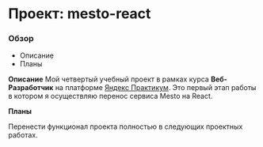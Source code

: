 # Проект: mesto-react

### Обзор

* Описание
* Планы

**Описание**
Мой четвертый учебный проект в рамках курса **Веб-Разработчик** на платформе [Яндекс Практикум](https://practicum.yandex.ru/).
Это первый этап работы в котором я осуществляю перенос сервиса Mesto на React.

**Планы**

Перенести функционал проекта полностью в следующих проектных работах.
